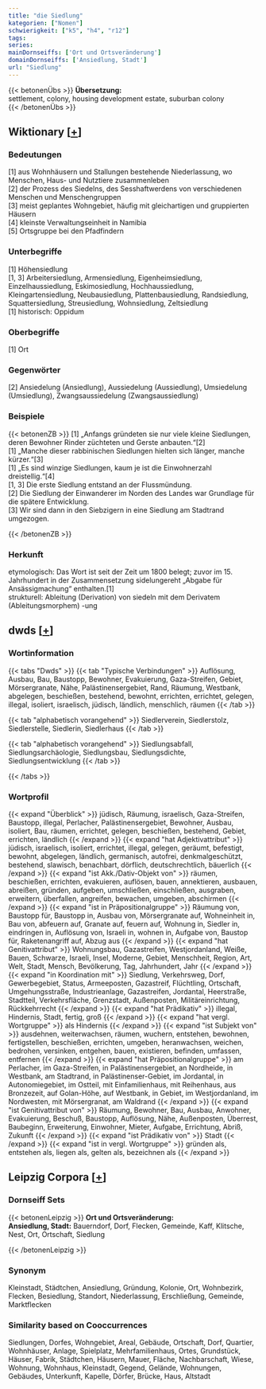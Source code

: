 ```yaml
---
title: "die Siedlung"
kategorien: ["Nomen"]
schwierigkeit: ["k5", "h4", "r12"]
tags:
series:
mainDornseiffs: ['Ort und Ortsveränderung']
domainDornseiffs: ['Ansiedlung, Stadt']
url: "Siedlung"
---
```


{{< betonenÜbs >}}
**Übersetzung:**  
settlement, colony, housing development estate, suburban colony  
{{< /betonenÜbs >}}

## Wiktionary [[+](https://de.wiktionary.org/wiki/Siedlung)]

### Bedeutungen
[1] aus Wohnhäusern und Stallungen bestehende Niederlassung, wo Menschen, Haus- und Nutztiere zusammenleben  
[2] der Prozess des Siedelns, des Sesshaftwerdens von verschiedenen Menschen und Menschengruppen  
[3] meist geplantes Wohngebiet, häufig mit gleichartigen und gruppierten Häusern  
[4] kleinste Verwaltungseinheit in Namibia  
[5] Ortsgruppe bei den Pfadfindern  

### Unterbegriffe
[1] Höhensiedlung  
[1, 3] Arbeitersiedlung, Armensiedlung, Eigenheimsiedlung, Einzelhaussiedlung, Eskimosiedlung, Hochhaussiedlung, Kleingartensiedlung, Neubausiedlung, Plattenbausiedlung, Randsiedlung, Squattersiedlung, Streusiedlung, Wohnsiedlung, Zeltsiedlung  
[1] historisch: Oppidum  

### Oberbegriffe
[1] Ort  

### Gegenwörter
[2] Ansiedelung (Ansiedlung), Aussiedelung (Aussiedlung), Umsiedelung (Umsiedlung), Zwangsaussiedelung (Zwangsaussiedlung)  

### Beispiele
{{< betonenZB >}}
[1] „Anfangs gründeten sie nur viele kleine Siedlungen, deren Bewohner Rinder züchteten und Gerste anbauten.“[2]  
[1] „Manche dieser rabbinischen Siedlungen hielten sich länger, manche kürzer.“[3]  
[1] „Es sind winzige Siedlungen, kaum je ist die Einwohnerzahl dreistellig.“[4]  
[1, 3] Die erste Siedlung entstand an der Flussmündung.  
[2] Die Siedlung der Einwanderer im Norden des Landes war Grundlage für die spätere Entwicklung.  
[3] Wir sind dann in den Siebzigern in eine Siedlung am Stadtrand umgezogen.  

{{< /betonenZB >}}
### Herkunft
etymologisch: Das Wort ist seit der Zeit um 1800 belegt; zuvor im 15. Jahrhundert in der Zusammensetzung sidelungereht „Abgabe für Ansässigmachung“ enthalten.[1]  
strukturell: Ableitung (Derivation) von siedeln mit dem Derivatem (Ableitungsmorphem) -ung  



## dwds [[+](https://www.dwds.de/wb/Siedlung)]

### Wortinformation
{{< tabs "Dwds" >}}
{{< tab "Typische Verbindungen" >}}
Auflösung, Ausbau, Bau, Baustopp, Bewohner, Evakuierung, Gaza-Streifen, Gebiet, Mörsergranate, Nähe, Palästinensergebiet, Rand, Räumung, Westbank, abgelegen, beschießen, bestehend, bewohnt, errichten, errichtet, gelegen, illegal, isoliert, israelisch, jüdisch, ländlich, menschlich, räumen
{{< /tab >}}

{{< tab "alphabetisch vorangehend" >}}
Siedlerverein, Siedlerstolz, Siedlerstelle, Siedlerin, Siedlerhaus
{{< /tab >}}

{{< tab "alphabetisch vorangehend" >}}
Siedlungsabfall, Siedlungsarchäologie, Siedlungsbau, Siedlungsdichte, Siedlungsentwicklung
{{< /tab >}}

{{< /tabs >}}

### Wortprofil
{{< expand "Überblick" >}} jüdisch, Räumung, israelisch, Gaza-Streifen, Baustopp, illegal, Perlacher, Palästinensergebiet, Bewohner, Ausbau, isoliert, Bau, räumen, errichtet, gelegen, beschießen, bestehend, Gebiet, errichten, ländlich {{< /expand >}}
{{< expand "hat Adjektivattribut" >}} jüdisch, israelisch, isoliert, errichtet, illegal, gelegen, geräumt, befestigt, bewohnt, abgelegen, ländlich, germanisch, autofrei, denkmalgeschützt, bestehend, slawisch, benachbart, dörflich, deutschrechtlich, bäuerlich {{< /expand >}}
{{< expand "ist Akk./Dativ-Objekt von" >}} räumen, beschießen, errichten, evakuieren, auflösen, bauen, annektieren, ausbauen, abreißen, gründen, aufgeben, umschließen, einschließen, ausgraben, erweitern, überfallen, angreifen, bewachen, umgeben, abschirmen {{< /expand >}}
{{< expand "ist in Präpositionalgruppe" >}} Räumung von, Baustopp für, Baustopp in, Ausbau von, Mörsergranate auf, Wohneinheit in, Bau von, abfeuern auf, Granate auf, feuern auf, Wohnung in, Siedler in, eindringen in, Auflösung von, Israeli in, wohnen in, Aufgabe von, Baustop für, Raketenangriff auf, Abzug aus {{< /expand >}}
{{< expand "hat Genitivattribut" >}} Wohnungsbau, Gazastreifen, Westjordanland, Weiße, Bauen, Schwarze, Israeli, Insel, Moderne, Gebiet, Menschheit, Region, Art, Welt, Stadt, Mensch, Bevölkerung, Tag, Jahrhundert, Jahr {{< /expand >}}
{{< expand "in Koordination mit" >}} Siedlung, Verkehrsweg, Dorf, Gewerbegebiet, Status, Armeeposten, Gazastreif, Flüchtling, Ortschaft, Umgehungsstraße, Industrieanlage, Gazastreifen, Jordantal, Heerstraße, Stadtteil, Verkehrsfläche, Grenzstadt, Außenposten, Militäreinrichtung, Rückkehrrecht {{< /expand >}}
{{< expand "hat Prädikativ" >}} illegal, Hindernis, Stadt, fertig, groß {{< /expand >}}
{{< expand "hat vergl. Wortgruppe" >}} als Hindernis {{< /expand >}}
{{< expand "ist Subjekt von" >}} ausdehnen, weiterwachsen, räumen, wuchern, entstehen, bewohnen, fertigstellen, beschießen, errichten, umgeben, heranwachsen, weichen, bedrohen, versinken, entgehen, bauen, existieren, befinden, umfassen, entfernen {{< /expand >}}
{{< expand "hat Präpositionalgruppe" >}} am Perlacher, im Gaza-Streifen, in Palästinensergebiet, an Nordheide, in Westbank, am Stadtrand, in Palästinenser-Gebiet, im Jordantal, in Autonomiegebiet, im Ostteil, mit Einfamilienhaus, mit Reihenhaus, aus Bronzezeit, auf Golan-Höhe, auf Westbank, in Gebiet, im Westjordanland, im Nordwesten, mit Mörsergranat, am Waldrand {{< /expand >}}
{{< expand "ist Genitivattribut von" >}} Räumung, Bewohner, Bau, Ausbau, Anwohner, Evakuierung, Beschuß, Baustopp, Auflösung, Nähe, Außenposten, Überrest, Baubeginn, Erweiterung, Einwohner, Mieter, Aufgabe, Errichtung, Abriß, Zukunft {{< /expand >}}
{{< expand "ist Prädikativ von" >}} Stadt {{< /expand >}}
{{< expand "ist in vergl. Wortgruppe" >}} gründen als, entstehen als, liegen als, gelten als, bezeichnen als {{< /expand >}}

## Leipzig Corpora [[+](https://corpora.uni-leipzig.de/en/res?word=Siedlung&corpusId=deu_newscrawl-public_2018)]

### Dornseiff Sets
{{< betonenLeipzig >}}
**Ort und Ortsveränderung:**  
**Ansiedlung, Stadt:** Bauerndorf, Dorf, Flecken, Gemeinde, Kaff, Klitsche, Nest, Ort, Ortschaft, Siedlung  

{{< /betonenLeipzig >}}

### Synonym
Kleinstadt, Städtchen, Ansiedlung, Gründung, Kolonie, Ort, Wohnbezirk, Flecken, Besiedlung, Standort, Niederlassung, Erschließung, Gemeinde, Marktflecken


### Similarity based on Cooccurrences
Siedlungen, Dorfes, Wohngebiet, Areal, Gebäude, Ortschaft, Dorf, Quartier, Wohnhäuser, Anlage, Spielplatz, Mehrfamilienhaus, Ortes, Grundstück, Häuser, Fabrik, Städtchen, Häusern, Mauer, Fläche, Nachbarschaft, Wiese, Wohnung, Wohnhaus, Kleinstadt, Gegend, Gelände, Wohnungen, Gebäudes, Unterkunft, Kapelle, Dörfer, Brücke, Haus, Altstadt

